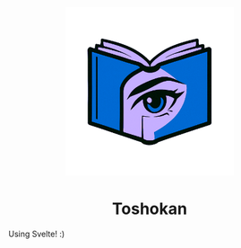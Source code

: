 <p align="center"><img src="./static/favicon.png" height="300" ></p>
<h1 align="center"> Toshokan </h1>

Using Svelte! :)
